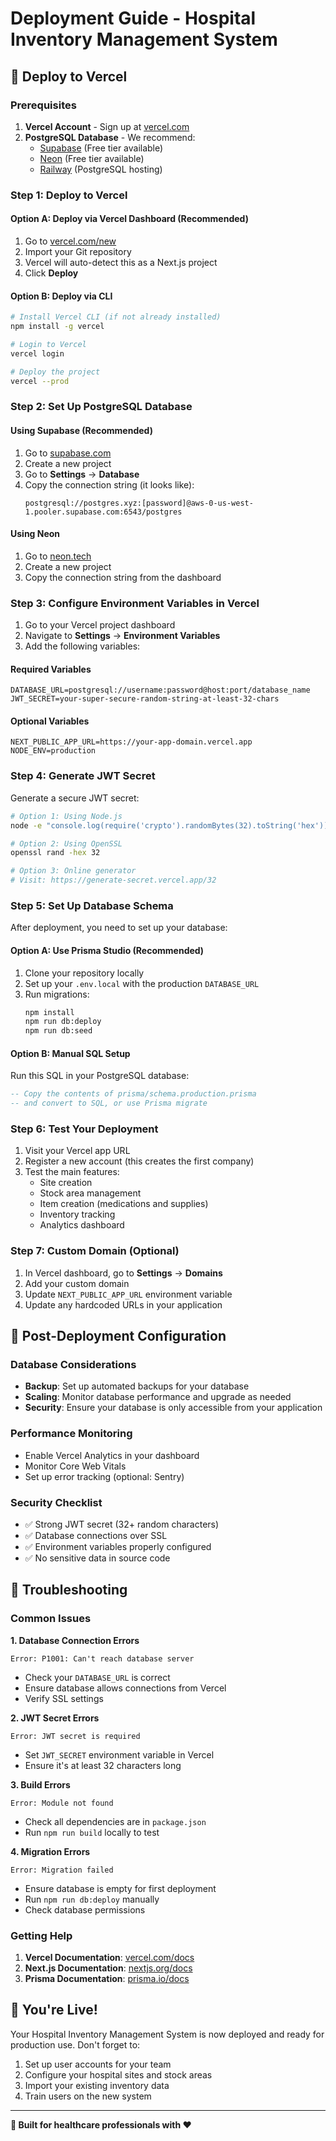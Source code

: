 # Deployment Guide - Hospital Inventory Management System

## 🚀 Deploy to Vercel

### Prerequisites
1. **Vercel Account** - Sign up at [vercel.com](https://vercel.com)
2. **PostgreSQL Database** - We recommend:
   - [Supabase](https://supabase.com) (Free tier available)
   - [Neon](https://neon.tech) (Free tier available)
   - [Railway](https://railway.app) (PostgreSQL hosting)

### Step 1: Deploy to Vercel

#### Option A: Deploy via Vercel Dashboard (Recommended)
1. Go to [vercel.com/new](https://vercel.com/new)
2. Import your Git repository
3. Vercel will auto-detect this as a Next.js project
4. Click **Deploy**

#### Option B: Deploy via CLI
```bash
# Install Vercel CLI (if not already installed)
npm install -g vercel

# Login to Vercel
vercel login

# Deploy the project
vercel --prod
```

### Step 2: Set Up PostgreSQL Database

#### Using Supabase (Recommended)
1. Go to [supabase.com](https://supabase.com)
2. Create a new project
3. Go to **Settings** → **Database**
4. Copy the connection string (it looks like):
   ```
   postgresql://postgres.xyz:[password]@aws-0-us-west-1.pooler.supabase.com:6543/postgres
   ```

#### Using Neon
1. Go to [neon.tech](https://neon.tech)
2. Create a new project
3. Copy the connection string from the dashboard

### Step 3: Configure Environment Variables in Vercel

1. Go to your Vercel project dashboard
2. Navigate to **Settings** → **Environment Variables**
3. Add the following variables:

#### Required Variables
```env
DATABASE_URL=postgresql://username:password@host:port/database_name
JWT_SECRET=your-super-secure-random-string-at-least-32-chars
```

#### Optional Variables
```env
NEXT_PUBLIC_APP_URL=https://your-app-domain.vercel.app
NODE_ENV=production
```

### Step 4: Generate JWT Secret
Generate a secure JWT secret:
```bash
# Option 1: Using Node.js
node -e "console.log(require('crypto').randomBytes(32).toString('hex'))"

# Option 2: Using OpenSSL
openssl rand -hex 32

# Option 3: Online generator
# Visit: https://generate-secret.vercel.app/32
```

### Step 5: Set Up Database Schema

After deployment, you need to set up your database:

#### Option A: Use Prisma Studio (Recommended)
1. Clone your repository locally
2. Set up your `.env.local` with the production `DATABASE_URL`
3. Run migrations:
   ```bash
   npm install
   npm run db:deploy
   npm run db:seed
   ```

#### Option B: Manual SQL Setup
Run this SQL in your PostgreSQL database:
```sql
-- Copy the contents of prisma/schema.production.prisma
-- and convert to SQL, or use Prisma migrate
```

### Step 6: Test Your Deployment

1. Visit your Vercel app URL
2. Register a new account (this creates the first company)
3. Test the main features:
   - Site creation
   - Stock area management
   - Item creation (medications and supplies)
   - Inventory tracking
   - Analytics dashboard

### Step 7: Custom Domain (Optional)

1. In Vercel dashboard, go to **Settings** → **Domains**
2. Add your custom domain
3. Update `NEXT_PUBLIC_APP_URL` environment variable
4. Update any hardcoded URLs in your application

## 🔧 Post-Deployment Configuration

### Database Considerations
- **Backup**: Set up automated backups for your database
- **Scaling**: Monitor database performance and upgrade as needed
- **Security**: Ensure your database is only accessible from your application

### Performance Monitoring
- Enable Vercel Analytics in your dashboard
- Monitor Core Web Vitals
- Set up error tracking (optional: Sentry)

### Security Checklist
- ✅ Strong JWT secret (32+ random characters)
- ✅ Database connections over SSL
- ✅ Environment variables properly configured
- ✅ No sensitive data in source code

## 🐛 Troubleshooting

### Common Issues

**1. Database Connection Errors**
```
Error: P1001: Can't reach database server
```
- Check your `DATABASE_URL` is correct
- Ensure database allows connections from Vercel
- Verify SSL settings

**2. JWT Secret Errors**
```
Error: JWT secret is required
```
- Set `JWT_SECRET` environment variable in Vercel
- Ensure it's at least 32 characters long

**3. Build Errors**
```
Error: Module not found
```
- Check all dependencies are in `package.json`
- Run `npm run build` locally to test

**4. Migration Errors**
```
Error: Migration failed
```
- Ensure database is empty for first deployment
- Run `npm run db:deploy` manually
- Check database permissions

### Getting Help

1. **Vercel Documentation**: [vercel.com/docs](https://vercel.com/docs)
2. **Next.js Documentation**: [nextjs.org/docs](https://nextjs.org/docs)
3. **Prisma Documentation**: [prisma.io/docs](https://prisma.io/docs)

## 🎉 You're Live!

Your Hospital Inventory Management System is now deployed and ready for production use. Don't forget to:

1. Set up user accounts for your team
2. Configure your hospital sites and stock areas
3. Import your existing inventory data
4. Train users on the new system

---

**🏥 Built for healthcare professionals with ❤️**